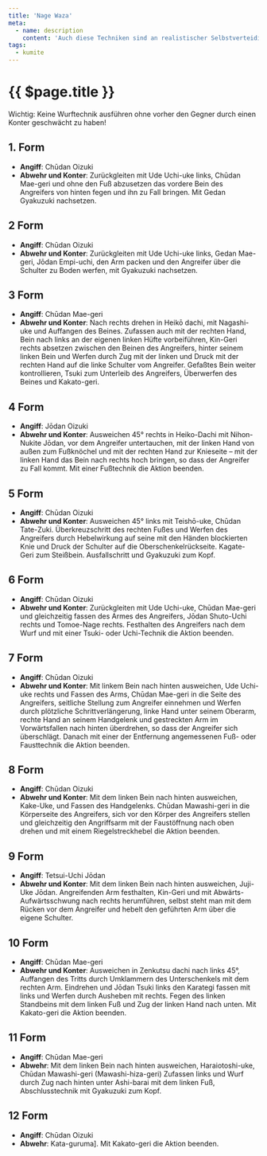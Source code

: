 ```yaml
---
title: 'Nage Waza'
meta:
  - name: description
    content: 'Auch diese Techniken sind an realistischer Selbstverteidigung orientiert. Die Partner stehen sich in freier Stellung gegenüber. Die Technik des Angreifers wird geblockt, danach erfolgt eine kurze Schocktechnik mit einem anschließenden Wurf und einer Abschlußtechnik.'
tags:
  - kumite
---
```


# {{ $page.title }}

<ShowDescription />

Wichtig: Keine Wurftechnik ausführen ohne vorher den Gegner durch einen Konter
geschwächt zu haben! 


## 1. Form

- **Angiff**: Chūdan Oizuki
- **Abwehr und Konter**: Zurückgleiten mit Ude Uchi-uke links, Chūdan Mae-geri und ohne den Fuß abzusetzen das vordere Bein des Angreifers von hinten fegen und ihn zu Fall bringen. Mit Gedan Gyakuzuki nachsetzen.

<YouTube videoid="kGzqWCbIeNY" start="40" end="55" />

## 2 Form

- **Angiff**: Chūdan Oizuki
- **Abwehr und Konter**: Zurückgleiten mit Ude Uchi-uke links, Gedan Mae-geri, Jōdan Empi-uchi, den Arm packen und den Angreifer über die Schulter zu Boden werfen, mit Gyakuzuki nachsetzen.

<YouTube videoid="ymb6pERfOyk" start="29" end="55" />

## 3 Form

- **Angiff**: Chūdan Mae-geri
- **Abwehr und Konter**: Nach rechts drehen in Heikō dachi, mit Nagashi-uke und Auffangen des Beines. Zufassen auch mit der rechten Hand, Bein nach links an der eigenen linken Hüfte vorbeiführen, Kin-Geri rechts absetzen zwischen den Beinen des Angreifers, hinter seinem linken Bein und Werfen durch Zug mit der linken und Druck mit der rechten Hand auf die linke Schulter vom Angreifer. Gefaßtes Bein weiter kontrollieren, Tsuki zum Unterleib des Angreifers, Überwerfen des Beines und Kakato-geri.

<YouTube videoid="3K3PLR6eOWo" start="21" end="46" />

## 4 Form

- **Angiff**: Jōdan Oizuki
- **Abwehr und Konter**: Ausweichen 45° rechts in Heiko-Dachi mit Nihon-Nukite Jōdan, vor dem Angreifer untertauchen, mit der linken Hand von außen zum Fußknöchel und mit der rechten Hand zur Knieseite – mit der linken Hand das Bein nach rechts hoch bringen, so dass der Angreifer zu Fall kommt. Mit einer Fußtechnik die Aktion beenden.

<YouTube videoid="wGjegmDE04A" start="22" end="45" />

## 5 Form

- **Angiff**: Chūdan Oizuki	
- **Abwehr und Konter**: Ausweichen 45° links mit Teishō-uke, Chūdan Tate-Zuki. Überkreuzschritt des rechten Fußes und Werfen des Angreifers durch Hebelwirkung auf seine mit den Händen blockierten Knie und Druck der Schulter auf die Oberschenkelrückseite. Kagate-Geri zum Steißbein. Ausfallschritt und Gyakuzuki zum Kopf.

<YouTube videoid="g6W0sLvzXpM" start="20" end="56" />

## 6 Form

- **Angiff**: Chūdan Oizuki
- **Abwehr und Konter**: Zurückgleiten mit Ude Uchi-uke, Chūdan Mae-geri und gleichzeitig fassen des Armes des Angreifers, Jōdan Shuto-Uchi rechts und Tomoe-Nage rechts. Festhalten des Angreifers nach dem Wurf und mit einer Tsuki- oder Uchi-Technik die Aktion beenden.

<YouTube videoid="dCnrBxuSRRk" start="18" end="60" />

## 7 Form

- **Angiff**: Chūdan Oizuki
- **Abwehr und Konter**: Mit linkem Bein nach hinten ausweichen, Ude Uchi-uke rechts und Fassen des Arms, Chūdan Mae-geri in die Seite des Angreifers, seitliche Stellung zum Angreifer einnehmen und Werfen durch plötzliche Schrittverlängerung, linke Hand unter seinem Oberarm, rechte Hand an seinem Handgelenk und gestreckten Arm im Vorwärtsfallen nach hinten überdrehen, so dass der Angreifer sich überschlägt. Danach mit einer der Entfernung angemessenen Fuß- oder Fausttechnik die Aktion beenden.

## 8 Form

- **Angiff**: Chūdan Oizuki
- **Abwehr und Konter**: Mit dem linken Bein nach hinten ausweichen, Kake-Uke, und Fassen des Handgelenks. Chūdan Mawashi-geri in die Körperseite des Angreifers, sich vor den Körper des Angreifers stellen und gleichzeitig den Angriffsarm mit der Faustöffnung nach oben drehen und mit einem Riegelstreckhebel die Aktion beenden.

## 9 Form

- **Angiff**: Tetsui-Uchi Jōdan
- **Abwehr und Konter**: Mit dem linken Bein nach hinten ausweichen, Juji-Uke Jōdan. Angreifenden Arm festhalten, Kin-Geri und mit Abwärts-Aufwärtsschwung nach rechts herumführen, selbst steht man mit dem Rücken vor dem Angreifer und hebelt den geführten Arm über die eigene Schulter.

## 10 Form

- **Angiff**: Chūdan Mae-geri
- **Abwehr und Konter**: Ausweichen in Zenkutsu dachi nach links 45°, Auffangen des Tritts durch Umklammern des Unterschenkels mit dem rechten Arm. Eindrehen und Jōdan Tsuki links den Karategi fassen mit links und Werfen durch Ausheben mit rechts. Fegen des linken Standbeins mit dem linken Fuß und Zug der linken Hand nach unten. Mit Kakato-geri die Aktion beenden.

## 11 Form

- **Angiff**: Chūdan Mae-geri
- **Abwehr**: Mit dem linken Bein nach hinten ausweichen, Haraiotoshi-uke, Chūdan Mawashi-geri (Mawashi-hiza-geri) Zufassen links und Wurf durch Zug nach hinten unter Ashi-barai mit dem linken Fuß, Abschlusstechnik mit Gyakuzuki zum Kopf.


## 12 Form

- **Angiff**: Chūdan Oizuki
- **Abwehr**: Kata-guruma]. Mit Kakato-geri die Aktion beenden.
